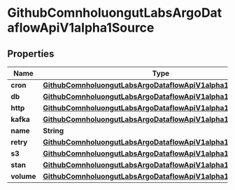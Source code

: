 

# GithubComnholuongutLabsArgoDataflowApiV1alpha1Source


## Properties

Name | Type | Description | Notes
------------ | ------------- | ------------- | -------------
**cron** | [**GithubComnholuongutLabsArgoDataflowApiV1alpha1Cron**](GithubComnholuongutLabsArgoDataflowApiV1alpha1Cron.md) |  |  [optional]
**db** | [**GithubComnholuongutLabsArgoDataflowApiV1alpha1DBSource**](GithubComnholuongutLabsArgoDataflowApiV1alpha1DBSource.md) |  |  [optional]
**http** | [**GithubComnholuongutLabsArgoDataflowApiV1alpha1HTTPSource**](GithubComnholuongutLabsArgoDataflowApiV1alpha1HTTPSource.md) |  |  [optional]
**kafka** | [**GithubComnholuongutLabsArgoDataflowApiV1alpha1KafkaSource**](GithubComnholuongutLabsArgoDataflowApiV1alpha1KafkaSource.md) |  |  [optional]
**name** | **String** |  |  [optional]
**retry** | [**GithubComnholuongutLabsArgoDataflowApiV1alpha1Backoff**](GithubComnholuongutLabsArgoDataflowApiV1alpha1Backoff.md) |  |  [optional]
**s3** | [**GithubComnholuongutLabsArgoDataflowApiV1alpha1S3Source**](GithubComnholuongutLabsArgoDataflowApiV1alpha1S3Source.md) |  |  [optional]
**stan** | [**GithubComnholuongutLabsArgoDataflowApiV1alpha1STAN**](GithubComnholuongutLabsArgoDataflowApiV1alpha1STAN.md) |  |  [optional]
**volume** | [**GithubComnholuongutLabsArgoDataflowApiV1alpha1VolumeSource**](GithubComnholuongutLabsArgoDataflowApiV1alpha1VolumeSource.md) |  |  [optional]



